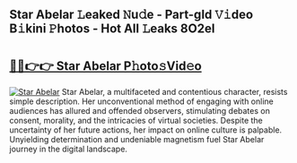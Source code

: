 ## Star Abelar 𝙻eaked 𝙽u𝚍e - Part-gId 𝚅𝚒deo B𝚒kini 𝙿hotos - Hot All 𝙻eaks 8O2el

# <h2><a href="http://ld3bx3u.urlbe.top/?page=Star+Abelar">🔗🔗👉👉 Star Abelar P𝚑oto𝚜Vid𝚎o</a></h2>

[![Star Abelar](https://i.imgur.com/eBuTRDB.gif)](http://ld3bx3u.urlbe.top/?page=Star+Abelar)
Star Abelar, a multifaceted and contentious character, resists simple description. Her unconventional method of engaging with online audiences has allured and offended observers, stimulating debates on consent, morality, and the intricacies of virtual societies. Despite the uncertainty of her future actions, her impact on online culture is palpable. Unyielding determination and undeniable magnetism fuel Star Abelar journey in the digital landscape.
